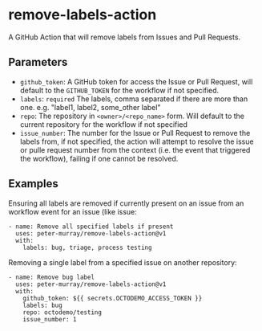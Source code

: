 # remove-labels-action

A GitHub Action that will remove labels from Issues and Pull Requests.


## Parameters

* `github_token`: A GitHub token for access the Issue or Pull Request, will default to the `GITHUB_TOKEN` for the workflow if not specified.
* `labels`: `required` The labels, comma separated if there are more than one. e.g. "label1, label2, some_other label"
* `repo`: The repository in `<owner>/<repo_name>` form. Will default to the current repository for the workflow if not specified
* `issue_number`: The number for the Issue or Pull Request to remove the labels from, if not specified, the action will attempt to resolve the issue or pulle request number from the context (i.e. the event that triggered the workflow), failing if one cannot be resolved.


## Examples

Ensuring all labels are removed if currently present on an issue from an workflow event for an issue (like issue:
```
- name: Remove all specified labels if present
  uses: peter-murray/remove-labels-action@v1
  with:
    labels: bug, triage, process testing
```


Removing a single label from a specified issue on another repository:
```
- name: Remove bug label
  uses: peter-murray/remove-labels-action@v1
  with:
    github_token: ${{ secrets.OCTODEMO_ACCESS_TOKEN }}
    labels: bug
    repo: octodemo/testing
    issue_number: 1
```
